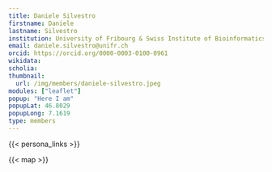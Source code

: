 ```yaml
---
title: Daniele Silvestro
firstname: Daniele
lastname: Silvestro
institution: University of Fribourg & Swiss Institute of Bioinformatics
email: daniele.silvestro@unifr.ch
orcid: https://orcid.org/0000-0003-0100-0961
wikidata: 
scholia: 
thumbnail:
  url: /img/members/daniele-silvestro.jpeg
modules: ["leaflet"]
popup: "Here I am"
popupLat: 46.8029
popupLong: 7.1619
type: members
---
```


{{< persona_links >}}

{{< map >}}
